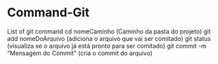 # Command-Git
List of git command
cd nomeCaminho (Caminho da pasta do projeto)
git add nomeDoArquivo (adiciona o arquivo que vai ser comitado)
git status (visualiza se o arquivo já está pronto para ser comitado)
git commit -m "Mensagem do Commit" (cria o commit do arquivo)
